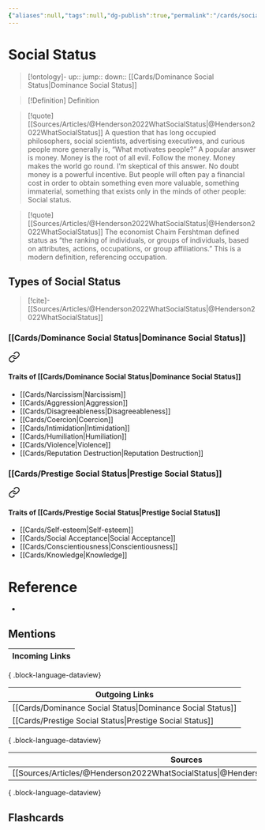 ```yaml
---
{"aliases":null,"tags":null,"dg-publish":true,"permalink":"/cards/social-status/","dgPassFrontmatter":true}
---
```


# Social Status

> [!ontology]-
> up:: 
> jump:: 
> down:: [[Cards/Dominance Social Status\|Dominance Social Status]]

> [!Definition] Definition

> [!quote] [[Sources/Articles/@Henderson2022WhatSocialStatus\|@Henderson2022WhatSocialStatus]]
> A question that has long occupied philosophers, social scientists, advertising executives, and curious people more generally is, “What motivates people?” A popular answer is money. Money is the root of all evil. Follow the money. Money makes the world go round. I’m skeptical of this answer. No doubt money is a powerful incentive. But people will often pay a financial cost in order to obtain something even more valuable, something immaterial, something that exists only in the minds of other people: Social status.

> [!quote] [[Sources/Articles/@Henderson2022WhatSocialStatus\|@Henderson2022WhatSocialStatus]]
> The economist Chaim Fershtman defined status as “the ranking of individuals, or groups of individuals, based on attributes, actions, occupations, or group affiliations.” This is a modern definition, referencing occupation.

## Types of Social Status

> [!cite]-
> [[Sources/Articles/@Henderson2022WhatSocialStatus\|@Henderson2022WhatSocialStatus]]

### [[Cards/Dominance Social Status\|Dominance Social Status]]


<div class="transclusion internal-embed is-loaded"><a class="markdown-embed-link" href="/cards/dominance-social-status/#traits-of-dominance-social-status" aria-label="Open link"><svg xmlns="http://www.w3.org/2000/svg" width="24" height="24" viewBox="0 0 24 24" fill="none" stroke="currentColor" stroke-width="2" stroke-linecap="round" stroke-linejoin="round" class="svg-icon lucide-link"><path d="M10 13a5 5 0 0 0 7.54.54l3-3a5 5 0 0 0-7.07-7.07l-1.72 1.71"></path><path d="M14 11a5 5 0 0 0-7.54-.54l-3 3a5 5 0 0 0 7.07 7.07l1.71-1.71"></path></svg></a><div class="markdown-embed">



#### Traits of [[Cards/Dominance Social Status\|Dominance Social Status]]

- [[Cards/Narcissism\|Narcissism]] 
- [[Cards/Aggression\|Aggression]]
- [[Cards/Disagreeableness\|Disagreeableness]]
- [[Cards/Coercion\|Coercion]]
- [[Cards/Intimidation\|Intimidation]]
- [[Cards/Humiliation\|Humiliation]]
- [[Cards/Violence\|Violence]]
- [[Cards/Reputation Destruction\|Reputation Destruction]]


</div></div>


### [[Cards/Prestige Social Status\|Prestige Social Status]]


<div class="transclusion internal-embed is-loaded"><a class="markdown-embed-link" href="/cards/prestige-social-status/#traits-of-prestige-social-status" aria-label="Open link"><svg xmlns="http://www.w3.org/2000/svg" width="24" height="24" viewBox="0 0 24 24" fill="none" stroke="currentColor" stroke-width="2" stroke-linecap="round" stroke-linejoin="round" class="svg-icon lucide-link"><path d="M10 13a5 5 0 0 0 7.54.54l3-3a5 5 0 0 0-7.07-7.07l-1.72 1.71"></path><path d="M14 11a5 5 0 0 0-7.54-.54l-3 3a5 5 0 0 0 7.07 7.07l1.71-1.71"></path></svg></a><div class="markdown-embed">



#### Traits of [[Cards/Prestige Social Status\|Prestige Social Status]]

- [[Cards/Self-esteem\|Self-esteem]]
- [[Cards/Social Acceptance\|Social Acceptance]]
- [[Cards/Conscientiousness\|Conscientiousness]]
- [[Cards/Knowledge\|Knowledge]]


</div></div>


# Reference

- 

## Mentions

| Incoming Links |
| -------------- |

{ .block-language-dataview}

| Outgoing Links                                                |
| ------------------------------------------------------------- |
| [[Cards/Dominance Social Status\|Dominance Social Status]] |
| [[Cards/Prestige Social Status\|Prestige Social Status]]   |

{ .block-language-dataview}

| Sources                                                                                |
| -------------------------------------------------------------------------------------- |
| [[Sources/Articles/@Henderson2022WhatSocialStatus\|@Henderson2022WhatSocialStatus]] |

{ .block-language-dataview}

## Flashcards